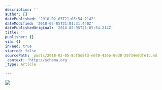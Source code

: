 ```yaml
---
description: ''
author: []
datePublished: '2018-02-05T21:05:54.214Z'
dateModified: '2018-02-05T21:01:31.440Z'
datePublishedOriginal: '2018-02-05T21:05:54.214Z'
title: ''
publisher: {}
via: {}
inFeed: true
starred: false
sourcePath: _posts/2018-02-05-8cf5d8f3-e670-436b-8ed0-26734e0dfe1c.md
_context: 'http://schema.org'
_type: Article

---
```

![](https://the-grid-user-content.s3-us-west-2.amazonaws.com/219e9c8e-30f9-4b1f-afd5-3b5e45c703a4.jpg)